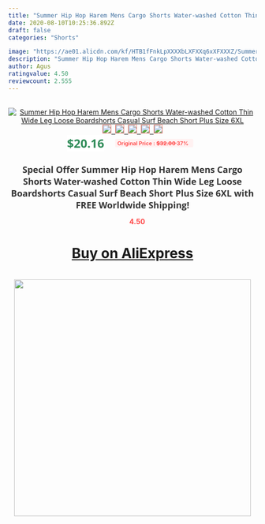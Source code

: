 ```yaml
---
title: "Summer Hip Hop Harem Mens Cargo Shorts Water-washed Cotton Thin Wide Leg Loose Boardshorts Casual Surf Beach Short Plus Size 6XL"
date: 2020-08-10T10:25:36.892Z
draft: false
categories: "Shorts"

image: "https://ae01.alicdn.com/kf/HTB1fFnkLpXXXXbLXFXXq6xXFXXXZ/Summer-Hip-Hop-Harem-Mens-Cargo-Shorts-Water-washed-Cotton-Wide-Leg-Loose-Baggy-Boardshorts-Casual.jpg"
description: "Summer Hip Hop Harem Mens Cargo Shorts Water-washed Cotton Thin Wide Leg Loose Boardshorts Casual Surf Beach Short Plus Size 6XL"
author: Agus
ratingvalue: 4.50
reviewcount: 2.555
---
```

<br>
<div style="text-align: center;">
<a href="https://s.click.aliexpress.com/e/_9jJeFL" target="_blank" rel="nofollow noopener noreferrer"><img alt="Summer Hip Hop Harem Mens Cargo Shorts Water-washed Cotton Thin Wide Leg Loose Boardshorts Casual Surf Beach Short Plus Size 6XL" class="magnifier-image" src="https://ae01.alicdn.com/kf/HTB1fFnkLpXXXXbLXFXXq6xXFXXXZ/Summer-Hip-Hop-Harem-Mens-Cargo-Shorts-Water-washed-Cotton-Wide-Leg-Loose-Baggy-Boardshorts-Casual.jpg_640x640.jpg">
<br>
<img style="border:1px solid salmon" src="https://ae01.alicdn.com/kf/HTB1fFnkLpXXXXbLXFXXq6xXFXXXZ/Summer-Hip-Hop-Harem-Mens-Cargo-Shorts-Water-washed-Cotton-Wide-Leg-Loose-Baggy-Boardshorts-Casual.jpg_120x120.jpg">&nbsp;&nbsp;<img style="border:1px solid salmon" src="https://ae01.alicdn.com/kf/HTB1KSy0LpXXXXXMaFXXq6xXFXXXZ/Summer-Hip-Hop-Harem-Mens-Cargo-Shorts-Water-washed-Cotton-Wide-Leg-Loose-Baggy-Boardshorts-Casual.jpg_120x120.jpg">&nbsp;&nbsp;<img style="border:1px solid salmon" src="https://ae01.alicdn.com/kf/HTB1Yi9mKpXXXXcTXVXXq6xXFXXXM/Summer-Hip-Hop-Harem-Mens-Cargo-Shorts-Water-washed-Cotton-Wide-Leg-Loose-Baggy-Boardshorts-Casual.jpg_120x120.jpg">&nbsp;&nbsp;<img style="border:1px solid salmon" src="_120x120.jpg">&nbsp;&nbsp;<img style="border:1px solid salmon" src="https://ae01.alicdn.com/kf/HTB1n8LDJFXXXXbIaXXXq6xXFXXXH/Summer-Hip-Hop-Harem-Mens-Cargo-Shorts-Water-washed-Cotton-Wide-Leg-Loose-Baggy-Boardshorts-Casual.jpg_120x120.jpg"></a></div><br0>
<div style="text-align: center;"><span style="background-color: white; border: 0px; box-sizing: border-box; color: seagreen; display: inline-block; font-family: &quot;open sans&quot; , &quot;arial&quot; , &quot;helvetica&quot; , sans-serif , &quot;heiti&quot;; font-size: 24px; font-stretch: inherit; font-weight: 700; line-height: inherit; margin: 0px 10px 0px 0px; padding: 0px; vertical-align: middle;">$20.16 </span>
<span style="background: rgb(255 , 241 , 241); border-radius: 3px; border: 0px; box-sizing: border-box; color: #ff4747; display: inline-block; font-family: inherit; font-size: 12px; font-stretch: inherit; font-style: inherit; font-variant: inherit; font-weight: 600; line-height: inherit; margin: 0px; padding: 2px 5px; transform: scale(0.9); vertical-align: middle;">Original Price : <b style="text-decoration: line-through;">$32.00 </b> 37%&nbsp;&nbsp;</span></div>
<h1 style="color: #333333; display: inline-block; font-family: &quot;open sans&quot; , &quot;arial&quot; , &quot;helvetica&quot; , sans-serif , &quot;heiti&quot;; font-size: 18px; font-stretch: inherit; font-weight: 700; text-align: center;">Special Offer Summer Hip Hop Harem Mens Cargo Shorts Water-washed Cotton Thin Wide Leg Loose Boardshorts Casual Surf Beach Short Plus Size 6XL with FREE Worldwide Shipping!</h1>
<div style="color: #ff4747; text-align: center;">
<img src="https://4.bp.blogspot.com/-M0ZcTcb-5uY/XleCXlxnR4I/AAAAAAAAAEc/OrjgMkXV1oMQFaCRZj5HQwOCBcu3w1FegCPcBGAYYCw/s1600/star.png" style="height: 15px;">&nbsp;<b>4.50</b></div>
<div class="button_cont" align="center"><a class="buynow_a" href="https://s.click.aliexpress.com/e/_9jJeFL" target="_blank" rel="nofollow noopener noreferrer"><H1>Buy on AliExpress</H1></a></div><br>
<div class="separator" style="clear: both; text-align: center;">
<img src="https://lh3.googleusercontent.com/-pTy5HemUv9M/XlePHvY0dAI/AAAAAAAAAE4/0nX5iRUoIWY8eMW9Dpxeirr157OZliDIgCLcBGAsYHQ/s1600/badge.gif" width="480">
</div>

